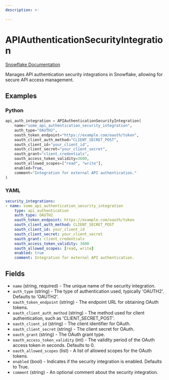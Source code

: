 ```yaml
---
description: >-
  
---
```


# APIAuthenticationSecurityIntegration

[Snowflake Documentation](https://docs.snowflake.com/en/sql-reference/sql/create-security-integration)

Manages API authentication security integrations in Snowflake, allowing for secure API access management.


## Examples

### Python

```python
api_auth_integration = APIAuthenticationSecurityIntegration(
    name="some_api_authentication_security_integration",
    auth_type="OAUTH2",
    oauth_token_endpoint="https://example.com/oauth/token",
    oauth_client_auth_method="CLIENT_SECRET_POST",
    oauth_client_id="your_client_id",
    oauth_client_secret="your_client_secret",
    oauth_grant="client_credentials",
    oauth_access_token_validity=3600,
    oauth_allowed_scopes=["read", "write"],
    enabled=True,
    comment="Integration for external API authentication."
)
```


### YAML

```yaml
security_integrations:
- name: some_api_authentication_security_integration
    type: api_authentication
    auth_type: OAUTH2
    oauth_token_endpoint: https://example.com/oauth/token
    oauth_client_auth_method: CLIENT_SECRET_POST
    oauth_client_id: your_client_id
    oauth_client_secret: your_client_secret
    oauth_grant: client_credentials
    oauth_access_token_validity: 3600
    oauth_allowed_scopes: [read, write]
    enabled: true
    comment: Integration for external API authentication.
```


## Fields

* `name` (string, required) - The unique name of the security integration.
* `auth_type` (string) - The type of authentication used, typically 'OAUTH2'. Defaults to 'OAUTH2'.
* `oauth_token_endpoint` (string) - The endpoint URL for obtaining OAuth tokens.
* `oauth_client_auth_method` (string) - The method used for client authentication, such as 'CLIENT_SECRET_POST'.
* `oauth_client_id` (string) - The client identifier for OAuth.
* `oauth_client_secret` (string) - The client secret for OAuth.
* `oauth_grant` (string) - The OAuth grant type.
* `oauth_access_token_validity` (int) - The validity period of the OAuth access token in seconds. Defaults to 0.
* `oauth_allowed_scopes` (list) - A list of allowed scopes for the OAuth tokens.
* `enabled` (bool) - Indicates if the security integration is enabled. Defaults to True.
* `comment` (string) - An optional comment about the security integration.


